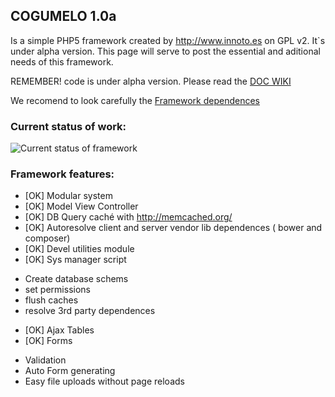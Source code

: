 ## COGUMELO 1.0a
Is a simple PHP5 framework created by <http://www.innoto.es> on GPL v2.
It`s under alpha version. 
This page will serve to post the essential and aditional needs of this framework.

REMEMBER! code is under alpha version. Please read the [DOC WIKI](https://github.com/Innoto/cogumelo/wiki)


We recomend to look carefully the [Framework dependences](https://github.com/pablinhob/cogumelo/wiki/Overview#wiki-dependences)



### Current status of work:
![Current status of framework](https://cloud.githubusercontent.com/assets/4938295/4391631/0086f7aa-4407-11e4-8414-a8080f0e6339.png)

### Framework features:
* [OK] Modular system
* [OK] Model View Controller
* [OK] DB Query caché with <http://memcached.org/>
* [OK] Autoresolve client and server vendor lib dependences ( bower and composer)
* [OK] Devel utilities module
* [OK] Sys manager script
 - Create database schems
 - set permissions
 - flush caches
 - resolve 3rd party dependences
* [OK] Ajax Tables
* [OK] Forms
 - Validation
 - Auto Form generating
 - Easy file uploads without page reloads
